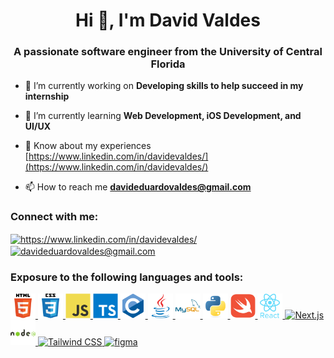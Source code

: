 <h1 align="center">Hi 👋, I'm David Valdes</h1>
<h3 align="center">A passionate software engineer from the University of Central Florida</h3>

- 🚀 I’m currently working on **Developing skills to help succeed in my internship**

- 🌱 I’m currently learning **Web Development, iOS Development, and UI/UX**

<!-- - 👯 I’m looking to collaborate on [1](link)


<!-- - 💬 Ask me about **1** -->

- 📄 Know about my experiences [https://www.linkedin.com/in/davidevaldes/](https://www.linkedin.com/in/davidevaldes/)

- 📫 How to reach me **davideduardovaldes@gmail.com**

<!-- - ⚡ Fun fact **1** -->

<h3 align="left">Connect with me:</h3>
<p align="left">
<a href="https://www.linkedin.com/in/davidevaldes/" target="blank"><img align="center" src="https://img.shields.io/badge/LinkedIn-0077B5?style=for-the-badge&logo=linkedin&logoColor=white" alt="https://www.linkedin.com/in/davidevaldes/" height="30" /></a>
<a href="mailto: davideduardovaldes@gmail.com" target="blank"><img align="center" src="https://img.shields.io/badge/Gmail-D14836?style=for-the-badge&logo=gmail&logoColor=white" alt="davideduardovaldes@gmail.com" height="30" /></a>

</p>



<h3 align="left">Exposure to the following languages and tools:</h3>


<p align="left">
  <!-- Languages -->
  <a href="https://www.w3.org/html/" target="_blank" rel="noreferrer">
    <img src="https://raw.githubusercontent.com/devicons/devicon/master/icons/html5/html5-original-wordmark.svg" alt="HTML5" width="40" height="40"/>
  </a>
  <a href="https://www.w3.org/Style/CSS/Overview.en.html" target="_blank" rel="noreferrer">
    <img src="https://raw.githubusercontent.com/devicons/devicon/master/icons/css3/css3-original-wordmark.svg" alt="CSS3" width="40" height="40"/>
  </a>
  <a href="https://developer.mozilla.org/en-US/docs/Web/JavaScript" target="_blank" rel="noreferrer">
    <img src="https://raw.githubusercontent.com/devicons/devicon/master/icons/javascript/javascript-original.svg" alt="JavaScript" width="40" height="40"/>
  </a>
  <a href="https://www.typescriptlang.org/" target="_blank" rel="noreferrer">
    <img src="https://raw.githubusercontent.com/devicons/devicon/master/icons/typescript/typescript-original.svg" alt="TypeScript" width="40" height="40"/>
  </a>
  <a href="https://www.iso.org/standard/74528.html" target="_blank" rel="noreferrer"> <!-- There's no official page for the C language specification, so this links to the ISO standard -->
    <img src="https://raw.githubusercontent.com/devicons/devicon/master/icons/c/c-original.svg" alt="C" width="40" height="40"/>
  </a>
  <a href="https://www.java.com" target="_blank" rel="noreferrer">
    <img src="https://raw.githubusercontent.com/devicons/devicon/master/icons/java/java-original.svg" alt="Java" width="40" height="40"/>
  </a>
  <a href="https://www.iso.org/standard/63555.html" target="_blank" rel="noreferrer"> <!-- There's no official page for SQL, so this links to the ISO standard -->
    <img src="https://raw.githubusercontent.com/devicons/devicon/master/icons/mysql/mysql-original-wordmark.svg" alt="SQL" width="40" height="40"/> <!-- This logo is for MySQL, as a representative of SQL -->
  </a>
  <a href="https://www.python.org" target="_blank" rel="noreferrer">
    <img src="https://raw.githubusercontent.com/devicons/devicon/master/icons/python/python-original.svg" alt="Python" width="40" height="40"/>
  </a>
  <a href="https://developer.apple.com/swift/" target="_blank" rel="noreferrer">
    <img src="https://raw.githubusercontent.com/devicons/devicon/master/icons/swift/swift-original.svg" alt="Swift" width="40" height="40"/>
  </a>
  <!-- Frameworks -->
  <a href="https://reactjs.org/" target="_blank" rel="noreferrer">
    <img src="https://raw.githubusercontent.com/devicons/devicon/master/icons/react/react-original-wordmark.svg" alt="React" width="40" height="40"/>
  </a>
  <a href="https://nextjs.org/" target="_blank" rel="noreferrer">
    <img src="https://cdn.worldvectorlogo.com/logos/next-js.svg" alt="Next.js" width="40" height="40"/>
  </a>
  
  <a href="https://nodejs.org" target="_blank" rel="noreferrer">
    <img src="https://raw.githubusercontent.com/devicons/devicon/master/icons/nodejs/nodejs-original-wordmark.svg" alt="Node.js" width="40" height="40"/>
  </a>
   
  <a href="https://tailwindcss.com/" target="_blank" rel="noreferrer">
    <img src="https://cdn.worldvectorlogo.com/logos/tailwindcss.svg" alt="Tailwind CSS" width="40" height="40"/>
  </a>
<!-- Tools -->
<a href="https://www.figma.com/" target="_blank" rel="noreferrer"> <img src="https://www.vectorlogo.zone/logos/figma/figma-icon.svg" alt="figma" width="40" height="40"/> </a>
  
</p>
